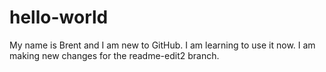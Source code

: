 # hello-world

My name is Brent and I am new to GitHub. 
I am learning to use it now.
I am making new changes for the readme-edit2 branch.
